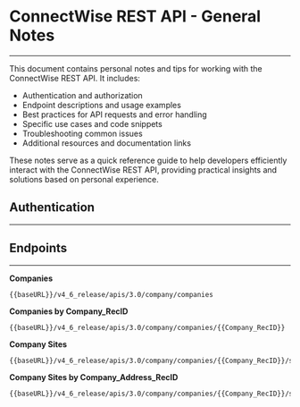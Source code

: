 # ConnectWise REST API - General Notes
---
This document contains personal notes and tips for working with the ConnectWise REST API. It includes:

- Authentication and authorization
- Endpoint descriptions and usage examples
- Best practices for API requests and error handling
- Specific use cases and code snippets
- Troubleshooting common issues
- Additional resources and documentation links

These notes serve as a quick reference guide to help developers efficiently interact with the ConnectWise REST API, providing practical insights and solutions based on personal experience.

## Authentication
---

## Endpoints
---
**Companies**
```
{{baseURL}}/v4_6_release/apis/3.0/company/companies
```

**Companies by Company_RecID**
```
{{baseURL}}/v4_6_release/apis/3.0/company/companies/{{Company_RecID}}
```

**Company Sites**
```
{{baseURL}}/v4_6_release/apis/3.0/company/companies/{{Company_RecID}}/sites
```

**Company Sites by Company_Address_RecID**
```
{{baseURL}}/v4_6_release/apis/3.0/company/companies/{{Company_RecID}}/sites
```
